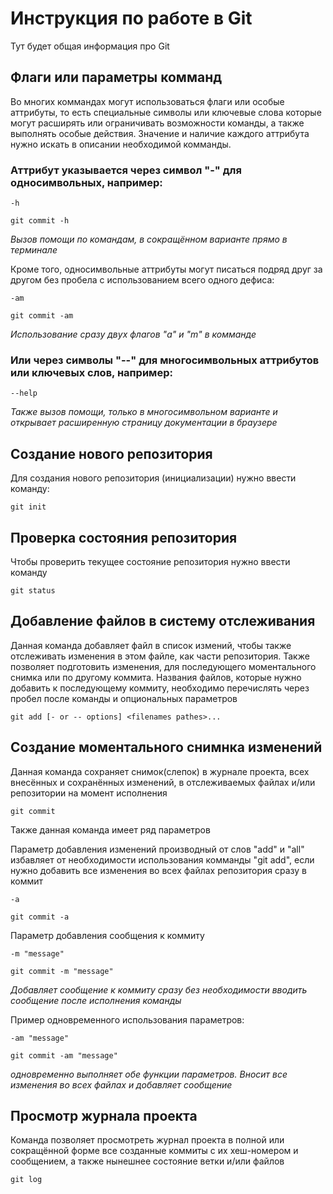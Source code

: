 # Инструкция по работе в Git

Тут будет общая информация про Git

## Флаги или параметры комманд

Во многих коммандах могут использоваться флаги или особые аттрибуты, то есть специальные символы или ключевые слова которые могут расширять или ограничивать возможности команды, а также выполнять особые действия. Значение и наличие каждого аттрибута нужно искать в описании необходимой комманды. 

### Аттрибут указывается через символ "-" для односимвольных, например:

    -h

    git commit -h
*Вызов помощи по командам, в сокращённом варианте прямо в терминале*

Кроме того, односимвольные аттрибуты могут писаться подряд друг за другом без пробела с использованием всего одного дефиса:

    -am

    git commit -am
*Использование сразу двух флагов "a" и "m" в комманде*

### Или через символы "--" для многосимвольных аттрибутов или ключевых слов, например:

    --help
*Также вызов помощи, только в многосимвольном варианте и открывает расширенную страницу документации в браузере*

## Создание нового репозитория

Для создания нового репозитория (инициализации) нужно ввести команду:

    git init

## Проверка состояния репозитория

Чтобы проверить текущее состояние репозитория нужно ввести команду

    git status

## Добавление файлов в систему отслеживания

Данная команда добавляет файл в список измений, чтобы также отслеживать изменения в этом файле, как части репозитория. Также позволяет подготовить изменения, для последующего моментального снимка или по другому коммита.
Названия файлов, которые нужно добавить к последующему коммиту, необходимо перечислять через пробел после команды и опциональных параметров

    git add [- or -- options] <filenames pathes>...

## Создание моментального снимнка изменений

Данная команда сохраняет снимок(слепок) в журнале проекта, всех внесённых и сохранённых изменений, в отслеживаемых файлах и/или репозитории на момент исполнения

    git commit

Также данная команда имеет ряд параметров

Параметр добавления изменений производный от слов "add" и "all" избавляет от необходимости использования комманды "git add", если нужно добавить все изменения во всех файлах репозитория сразу в коммит 

    -a

    git commit -a

Параметр добавления сообщения к коммиту

    -m "message"

    git commit -m "message"
*Добавляет сообщение к коммиту сразу без необходимости вводить сообщение после исполнения команды*

Пример одновременного использования параметров:

    -am "message"

    git commit -am "message"
*одновременно выполняет обе функции параметров. Вносит все изменения во всех файлах и добавляет сообщение*

## Просмотр журнала проекта

Команда позволяет просмотреть журнал проекта в полной или сокращённой форме все созданные коммиты с их хеш-номером и сообщением, а также нынешнее состояние ветки и/или файлов

    git log